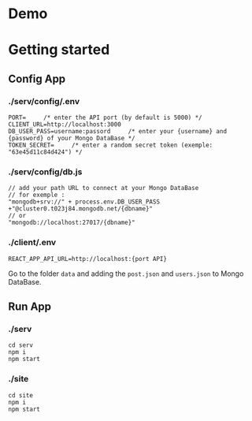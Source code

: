 # Demo

# Getting started

## Config App
### ./serv/config/.env
```:bash
PORT=     /* enter the API port (by default is 5000) */
CLIENT_URL=http://localhost:3000
DB_USER_PASS=username:passord     /* enter your {username} and {password} of your Mongo DataBase */
TOKEN_SECRET=     /* enter a random secret token (exemple: "63e45d11c84d424") */
```
### ./serv/config/db.js
```:bash
// add your path URL to connect at your Mongo DataBase
// for exemple : 
"mongodb+srv://" + process.env.DB_USER_PASS +"@cluster0.t023j84.mongodb.net/{dbname}"
// or
"mongodb://localhost:27017/{dbname}"
```
### ./client/.env
```:bash
REACT_APP_API_URL=http://localhost:{port API}
```
Go to the folder ```data``` and adding the ```post.json``` and ```users.json``` to Mongo DataBase.

## Run App
### ./serv
```:bash
cd serv
npm i
npm start
```
### ./site
```:bash
cd site
npm i
npm start
```
